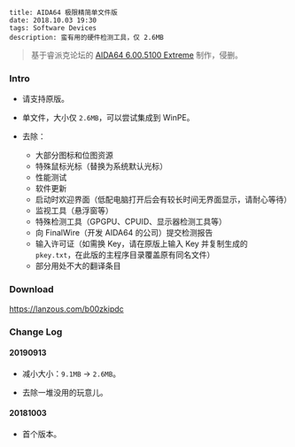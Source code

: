 ```
title: AIDA64 极限精简单文件版
date: 2018.10.03 19:30
tags: Software Devices
description: 蛮有用的硬件检测工具，仅 2.6MB
```

> 基于睿派克论坛的 [AIDA64 6.00.5100 Extreme](https://www.repaik.com/forum.php?mod=viewthread&tid=58794) 制作，侵删。

### Intro

- 请支持原版。

- 单文件，大小仅 `2.6MB`，可以尝试集成到 WinPE。

- 去除：
  - 大部分图标和位图资源
  - 特殊鼠标光标（替换为系统默认光标）
  - 性能测试
  - 软件更新
  - 启动时欢迎界面（低配电脑打开后会有较长时间无界面显示，请耐心等待）
  - 监视工具（悬浮窗等）
  - 特殊检测工具（GPGPU、CPUID、显示器检测工具等）
  - 向 FinalWire（开发 AIDA64 的公司）提交检测报告
  - 输入许可证（如需换 Key，请在原版上输入 Key 并复制生成的 `pkey.txt`，在此版的主程序目录覆盖原有同名文件）
  - 部分用处不大的翻译条目

### Download

<https://lanzous.com/b00zkipdc>

### Change Log

#### 20190913

- 减小大小：`9.1MB` -> `2.6MB`。

- 去除一堆没用的玩意儿。

#### 20181003

- 首个版本。
